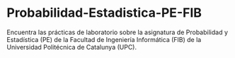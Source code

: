 # Probabilidad-Estadistica-PE-FIB
Encuentra las prácticas de laboratorio sobre la asignatura de Probabilidad y Estadística (PE) de la Facultad de Ingeniería Informática (FIB) de la Universidad Politécnica de Catalunya (UPC).
